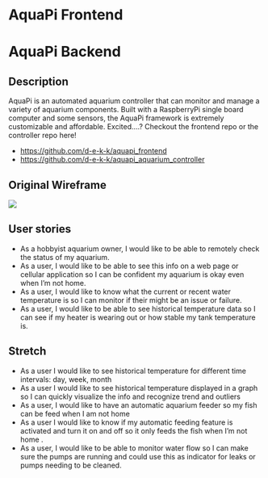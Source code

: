 # AquaPi Frontend

# AquaPi Backend

## Description
AquaPi is an automated aquarium controller that can monitor and manage a variety of aquarium components. Built with a RaspberryPi single board computer and some sensors, the AquaPi framework is extremely customizable and affordable. Excited….? Checkout the frontend repo or the controller repo here! 
- https://github.com/d-e-k-k/aquapi_frontend 
- https://github.com/d-e-k-k/aquapi_aquarium_controller

## Original Wireframe
![](planning/images/wire_frame.png) 

## User stories

- As a hobbyist aquarium owner, I would like to be able to remotely check the status of my aquarium.
- As a user, I would like to be able to see this info on a web page or cellular application so I can be confident my aquarium is okay even when I’m not home.
- As a user, I would like to  know what the current or recent water temperature is so I can monitor if their might be an issue or failure.
- As a user, I would like to be able to see historical temperature data so I can see if my heater is wearing out or how stable my tank temperature is.

## Stretch

- As a user I would like to see historical temperature for different time intervals: day, week, month
- As a user I would like to see historical temperature displayed in a graph so I can quickly visualize the info and recognize trend and outliers
- As a user, I would like to have an automatic aquarium feeder so my fish can be feed when I am not home
- As a user I would like to know if my automatic feeding feature is activated and turn it on and off so it only feeds the fish when I’m not home .
- As a user, I would like to be able to monitor water flow so I can make sure the pumps are running and could use this as indicator for leaks or pumps needing to be cleaned.
